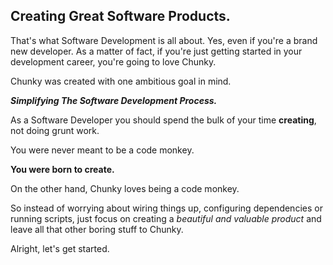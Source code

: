 ## Creating Great Software Products.

That's what Software Development is all about. Yes, even if you're a brand new developer. As a matter of fact, if you're just getting started in your development career, you're going to love Chunky.

Chunky was created with one ambitious goal in mind.

***Simplifying The Software Development Process.***

As a Software Developer you should spend the bulk of your time **creating**, not doing grunt work.

You were never meant to be a code monkey.

**You were born to create.**

On the other hand, Chunky loves being a code monkey.

So instead of worrying about wiring things up, configuring dependencies or running scripts, just focus on creating a *beautiful and valuable product* and leave all that other boring stuff to Chunky.

Alright, let's get started.

